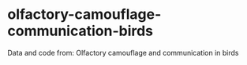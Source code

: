 # olfactory-camouflage-communication-birds
Data and code from: Olfactory camouflage and communication in birds
